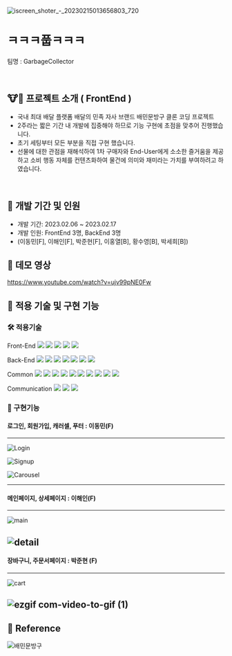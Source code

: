 ![iscreen_shoter_-_20230215013656803_720](https://user-images.githubusercontent.com/114500319/220086298-de11084d-c857-4db2-95d5-f42e85ca8581.jpg)

#  ㅋㅋㅋ풉ㅋㅋㅋ

팀명 : GarbageCollector

<br/>

## 🐮🐶 프로젝트 소개 ( FrontEnd ) 

- 국내 최대 배달 플랫폼 배달의 민족 자사 브랜드 배민문방구 클론 코딩 프로젝트 
- 2주라는 짧은 기간 내 개발에 집중해야 하므로 기능 구현에 초점을 맞추어 진행했습니다. 
- 초기 세팅부터 모든 부분을 직접 구현 했습니다. 
- 선물에 대한 관점을 재해석하여 1차 구매자와 End-User에게 소소한 즐거움을 제공하고 소비 행동 자체를 컨텐츠화하여 물건에 의미와 재미라는 가치를 부여하려고 하였습니다.

<br/>

## 📅 개발 기간 및 인원 
- 개발 기간: 2023.02.06 ~ 2023.02.17
- 개발 인원: FrontEnd 3명, BackEnd 3명 
- (이동민[F], 이해인[F], 박준현[F], 이홍열[B], 황수영[B], 박세희[B])

## 💾 데모 영상 

https://www.youtube.com/watch?v=ujv99pNE0Fw 

## 🧰 적용 기술 및 구현 기능 

### 🛠 적용기술
Front-End
<img src="https://img.shields.io/badge/Javscript-F7DF1E?style=flat&amp;logo=javascript&amp;logoColor=white">
<img src="https://img.shields.io/badge/React.js-61DAFB?style=flat&amp;logo=React&amp;logoColor=white">
<img src="https://img.shields.io/badge/React Router-CA4245?style=flat&amp;logo=ReactRouter&amp;logoColor=white">
<img src="https://img.shields.io/badge/styled-components-DB7093?style=flat&amp;logo=styled-components-DB7093&amp;logoColor=white">
<img src="https://img.shields.io/badge/sass-CC6699?style=flat&logo=sass&logoColor=white"/>

Back-End
<img src="https://img.shields.io/badge/Node.js-339933?style=flat&amp;logo=Node.js&amp;logoColor=white">
<img src="https://img.shields.io/badge/Nodemon-76D04B?style=flat&amp;logo=Nodemon&amp;logoColor=white">
<img src="https://img.shields.io/badge/Express-000000?style=flat&amp;logo=Express&amp;logoColor=white">
<img src="https://img.shields.io/badge/MySQL-4479A1?style=flat&amp;logo=MySQL&amp;logoColor=white">
<img src="https://img.shields.io/badge/JWT-CC6699?style=flat&amp;logo=JSON&amp;logoColor=white">
<img src="https://img.shields.io/badge/Dbmate-009DC7?style=flat&amp;logo=Bcrypt&amp;logoColor=white">
<img src="https://img.shields.io/badge/Bcrypt-CA424?style=flat&amp;logo=Bcrypt&amp;logoColor=white">

Common
<img src="https://img.shields.io/badge/Git-F05032?style=flat&amp;logo=Git&amp;logoColor=white">
<img src="https://img.shields.io/badge/GitHub-181717?style=flat&amp;logo=GitHub&amp;logoColor=white">
<img src="https://img.shields.io/badge/Prettier-F7B93E?style=flat&amp;logo=prettier&amp;logoColor=white">
<img src="https://img.shields.io/badge/RestfulAPI-F7533E?style=flat&amp;logo=RestfulAPII&amp;logoColor=white">
<img src="https://img.shields.io/badge/VSCode-007ACC?style=flat&amp;logo=Visual Studio Code&amp;logoColor=white">
<img src="https://img.shields.io/badge/Postman-FF6C37?style=flat&amp;logo=Postman Code&amp;logoColor=white">
<img src="https://img.shields.io/badge/AWS-232F3E?style=flat&amp;logo=AWS Code&amp;logoColor=white">
<img src="https://img.shields.io/badge/AWS_EC2-FF9900?style=flat&amp;logo=AWS_EC2 Code&amp;logoColor=white">
<img src="https://img.shields.io/badge/AWS_RDS-527FFF?style=flat&amp;logo=AWS_RDS Code&amp;logoColor=white">
<img src="https://img.shields.io/badge/AWS_S3-569A31?style=flat&amp;logo=AWS_S3 Code&amp;logoColor=white">

Communication
<img src="https://img.shields.io/badge/Slack-4A154B?style=flat&amp;logo=Slack&amp;logoColor=white">
<img src="https://img.shields.io/badge/Trello-0052CC?style=flat&amp;logo=Trello&amp;logoColor=white">
<img src="https://img.shields.io/badge/Notion-000000?style=flat&amp;logo=Notion&amp;logoColor=white">


### 👾 구현기능 

#### 로그인, 회원가입, 캐러셀, 푸터 : 이동민(F)
------------------------------------------------------------------------------------------------------------------
![Login](https://user-images.githubusercontent.com/114500319/220098577-4511046c-c863-4db5-92c9-f6557364d9ff.gif)

![Signup](https://user-images.githubusercontent.com/114500319/220098696-6d3d77d6-2d64-4305-a855-f630516f12d3.gif)

![Carousel](https://user-images.githubusercontent.com/65591303/220521495-6ed71cb2-6ea6-4e8b-ac44-3f575e1ba6f9.gif)


------------------------------------------------------------------------------------------------------------------
#### 메인페이지, 상세페이지 : 이해인(F)
------------------------------------------------------------------------------------------------------------------
![main](https://user-images.githubusercontent.com/114500319/220098727-f7bcc524-432e-49f9-b441-87888660fde8.gif)

![detail](https://user-images.githubusercontent.com/114500319/220099526-2cfd6f84-b6c9-4152-baa6-3c12754114ba.gif)
------------------------------------------------------------------------------------------------------------------
#### 장바구니, 주문서페이지 : 박준현 (F)
------------------------------------------------------------------------------------------------------------------
![cart](https://user-images.githubusercontent.com/114500319/220099996-3a450f9d-8f85-48ea-bf8a-f9b4fc72fa46.gif)

![ezgif com-video-to-gif (1)](https://user-images.githubusercontent.com/114500319/220100608-5ec601cc-1e18-4b38-8f3f-2094ab7f4e82.gif)
------------------------------------------------------------------------------------------------------------------

## 📓 Reference
![배민문방구](https://brandstore.baemin.com)




